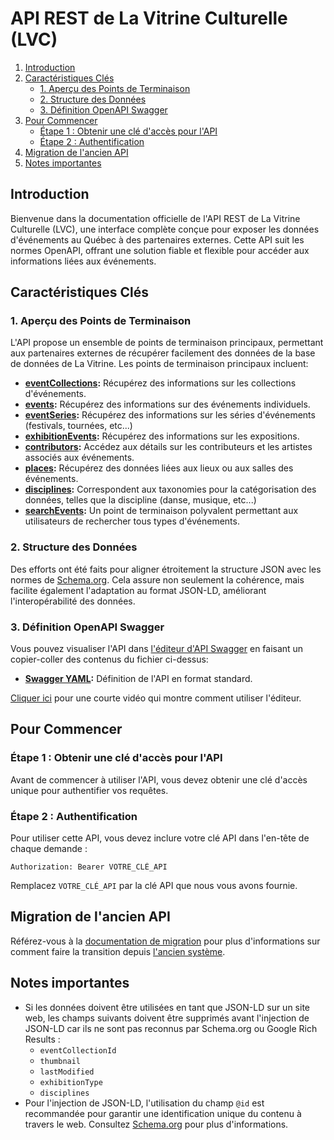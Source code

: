# API REST de La Vitrine Culturelle (LVC)

1. [Introduction](#introduction)
2. [Caractéristiques Clés](#caractéristiques-clés)
   - [1. Aperçu des Points de Terminaison](#1-aperçu-des-points-de-terminaison)
   - [2. Structure des Données](#2-structure-des-données)
   - [3. Définition OpenAPI Swagger](#3-définition-openapi-swagger)
3. [Pour Commencer](#pour-commencer)
   - [Étape 1 : Obtenir une clé d'accès pour l'API](#étape-1--obtenir-une-clé-daccès-pour-lapi)
   - [Étape 2 : Authentification](#étape-2--authentification)
4. [Migration de l'ancien API](#migration-de-lancien-api)
5. [Notes importantes](#notes-importantes)

## Introduction

Bienvenue dans la documentation officielle de l'API REST de La Vitrine Culturelle (LVC), une interface complète conçue pour exposer les données d'événements au Québec à des partenaires externes. Cette API suit les normes OpenAPI, offrant une solution fiable et flexible pour accéder aux informations liées aux événements.

## Caractéristiques Clés

### 1. Aperçu des Points de Terminaison

L'API propose un ensemble de points de terminaison principaux, permettant aux partenaires externes de récupérer facilement des données de la base de données de La Vitrine. Les points de terminaison principaux incluent:

- **[eventCollections](v1/eventCollections.md):** Récupérez des informations sur les collections d'événements.
- **[events](v1/events.md):** Récupérez des informations sur des événements individuels.
- **[eventSeries](v1/eventSeries.md):** Récupérez des informations sur les séries d'événements (festivals, tournées, etc...)
- **[exhibitionEvents](v1/exhibitionEvents.md):** Récupérez des informations sur les expositions.
- **[contributors](v1/contributors.md):** Accédez aux détails sur les contributeurs et les artistes associés aux événements.
- **[places](v1/places.md):** Récupérez des données liées aux lieux ou aux salles des événements.
- **[disciplines](v1/disciplines.md):** Correspondent aux taxonomies pour la catégorisation des données, telles que la discipline (danse, musique, etc...)
- **[searchEvents](v1/searchEvents.md):** Un point de terminaison polyvalent permettant aux utilisateurs de rechercher tous types d'événements.

### 2. Structure des Données

Des efforts ont été faits pour aligner étroitement la structure JSON avec les normes de [Schema.org](https://www.schema.org/). Cela assure non seulement la cohérence, mais facilite également l'adaptation au format JSON-LD, améliorant l'interopérabilité des données.

### 3. Définition OpenAPI Swagger

Vous pouvez visualiser l'API dans [l'éditeur d'API Swagger](https://editor.swagger.io/) en faisant un copier-coller des contenus du fichier ci-dessus:

- **[Swagger YAML](v1/swagger/swagger.yaml):** Définition de l'API en format standard.

[Cliquer ici](https://app.screencastify.com/v3/watch/TwH4f13leSEVbsdRJePn) pour une courte vidéo qui montre comment utiliser l'éditeur.

## Pour Commencer

### Étape 1 : Obtenir une clé d'accès pour l'API

Avant de commencer à utiliser l'API, vous devez obtenir une clé d'accès unique pour authentifier vos requêtes.

### Étape 2 : Authentification

Pour utiliser cette API, vous devez inclure votre clé API dans l'en-tête de chaque demande :

```
Authorization: Bearer VOTRE_CLÉ_API
```

Remplacez `VOTRE_CLÉ_API` par la clé API que nous vous avons fournie.

## Migration de l'ancien API

Référez-vous à la [documentation de migration](migration.md) pour plus d'informations sur comment faire la transition depuis [l'ancien système](https://documentation.lavitrine.com/).

## Notes importantes
- Si les données doivent être utilisées en tant que JSON-LD sur un site web, les champs suivants doivent être supprimés avant l'injection de JSON-LD car ils ne sont pas reconnus par Schema.org ou Google Rich Results :
  - `eventCollectionId`
  - `thumbnail`
  - `lastModified`
  - `exhibitionType`
  - `disciplines`
- Pour l'injection de JSON-LD, l'utilisation du champ `@id` est recommandée pour garantir une identification unique du contenu à travers le web. Consultez [Schema.org](https://schema.org/docs/jsonld) pour plus d'informations.
